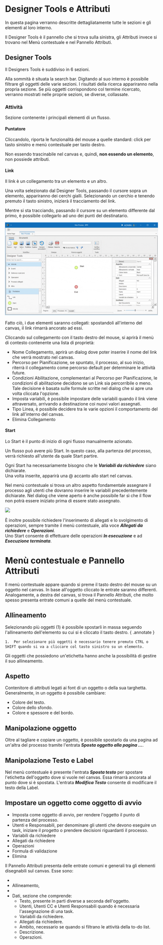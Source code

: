 # Designer Tools e Attributi

In questa pagina verranno descritte dettagliatamente tutte le sezioni e gli elementi al loro interno.  

Il Designer Tools è il pannello che si trova sulla sinistra, gli Attributi invece si trovano nel Menù contestuale e nel Pannello Attributi.

## Designer Tools
Il Designers Tools è suddiviso in 6 sezioni.  

Alla sommità è situata la search bar. Digitando al suo interno è possibile filtrare gli oggetti delle varie sezioni. I risultati della ricerca appariranno nella propria sezione. Se più oggetti corrispondono col termine ricercato, verranno mostrati nelle proprie sezioni, se diverse, collassate.

### Attività

Sezione contenente i principali elementi di un flusso.

#### Puntatore

Cliccandolo, riporta le funzionalità del mouse a quelle standard: click per tasto sinistro e menù contestuale per tasto destro.  

Non essendo trascinabile nel canvas e, quindi, **non essendo un elemento**, non possiede attributi.

#### Link

Il link è un collegamento tra un elemento e un altro.  

Una volta selezionato dal Designer Tools, passando il cursore sopra un elemento, appariranno dei cerchi gialli. Selezionando un cerchio e tenendo premuto il tasto sinistro, inizierà il tracciamento del link.  

Mentre si sta tracciando, passando il cursore su un elemento differente dal primo, è possibile collegarlo ad uno dei punti del destinatario.

![](../../assets/linking.gif)

Fatto ciò, i due elementi saranno collegati: spostandoli all'interno del canvas, il link rimarrà ancorato ad essi.  

Cliccando sul collegamento con il tasto destro del mouse, si aprirà il menù di contesto contenente una lista di proprietà:

* Nome Collegamento, aprirà un dialog dove poter inserire il nome del link che verrà mostrato nel canvas.
* Percorso per Pianificazione, se spuntato, il processo, al suo inizio, riterrà il collegamento come percorso default per determinare le attività future.
* Condizioni Abilitazione, complementari al Percorso per Pianificazione, le condizioni di abilitazione decidono se un Link sia percorribile o meno. Tale decisione è basata sulle formule scritte nel dialog che si apre una volta cliccata l'opzione.
* Imposta variabili, è possibile impostare delle variabili quando il link viene attraversato, arrivando a destinazione coi nuovi valori assegnati.
* Tipo Linea, è possibile decidere tra le varie opzioni il comportamento del link all'interno del canvas.
* Elimina Collegamento

#### Start

Lo Start è il punto di inizio di ogni flusso manualmente azionato.  

Un flusso può avere più Start. In questo caso, alla partenza del processo, verrà richiesto all'utente da quale Start partire.  

Ogni Start ha necessariamente bisogno che le **_Variabili da richiedere_** siano dichiarate.  
Una volta inserite, apparirà una @ accanto allo start nel canvas.  

Nel menù contestuale si trova un altro aspetto fondamentale assegnare il processo agli utenti che dovranno inserire le variabili precedentemente dichiarate.
Nel dialog che viene aperto è anche possibile far sì che il flow non potrà essere iniziato prima di essere stato assegnato. 

![](../../assets/inserimentoVarUserTask.gif)

È inoltre possibile richiedere l'inserimento di allegati e lo svolgimento di operazioni, sempre tramite il menù contestuale, alla voce **_Allegati da richiedere_** e **_Operazioni_**.  
Uno Start consente di effettuare delle operazioni **_In esecuzione_** e ad **_Esecuzione terminata_**.  

# Menù contestuale e Pannello Attributi

Il menù contestuale appare quando si preme il tasto destro del mouse su un oggetto nel canvas. In base all'oggetto cliccato le entrate saranno differenti.  
Analogamente, a destra del canvas, si trova il Pannello Attributi, che molto spesso presenta entrate comuni a quelle del menù contestuale.

## Allineamento

Selezionando più oggetti (1) è possibile spostarli in massa seguendo l'allineamento dell'elemento su cui si è cliccato il tasto destro. 
{ .annotate }

    1.  Per selezionare più oggetti è necessario tenere premuto CTRL o SHIFT quando si va a cliccare col tasto sinistro su un elemento.

Gli oggetti che possiedono un'etichetta hanno anche la possibilità di gestire il suo allineamento.

## Aspetto

Contenitore di attributi legati ai font di un oggetto o della sua targhetta.
Generalmente, in un oggetto è possibile cambiare:

* Colore del testo.
* Colore dello sfondo.
* Colore e spessore e del bordo.

## Manipolazione oggetto

Oltre al tagliare e copiare un oggetto, è possibile spostarlo da una pagina ad un'altra del processo tramite l'entrata **_Sposta oggetto alla pagina ..._**.

## Manipolazione Testo e Label

Nel menù contestuale è presente l'entrata **_Sposta testo_** per spostare l'etichetta dell'oggetto dove si vuole nel canvas. Essa rimarrà ancorata al punto dove si è spostata.
L'entrata **_Modifica Testo_** consente di modificare il testo della Label.

## Impostare un oggetto come oggetto di avvio
* Imposta come oggetto di avvio, per rendere l'oggetto il punto di partenza del processo.
* Utenti e Responsabili, per denominare gli utenti che devono eseguire un task, iniziare il progetto o prendere decisioni riguardanti il processo.
* Variabili da richiedere
* Allegati da richiedere
* Operazioni
* Formula di validazione
* Elimina

Il Pannello Attributi presenta delle entrate comuni e generali tra gli elementi disegnabili sul canvas.  Esse sono:

* 
* Allineamento, 
* 
* Dati, sezione che comprende:
    - Testo, presente in parti diverse a seconda dell'oggetto.
    - Utenti, Utenti CC e Utenti Responsabili quando è necessaria l'assegnazione di una task.
    - Variabili da richiedere.
    - Allegati da richiedere.
    - Ambito, necessario se quando si filtrano le attività della to-do list.
    - Descrizione.
    - Operazioni.


